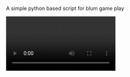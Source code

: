 A simple python based script for blum game play

![pro](https://telegra.ph/file/ca7a66374718449e953f4-f0c846ce56afac6895.mp4)
